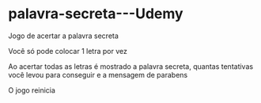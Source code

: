 # palavra-secreta---Udemy

Jogo de acertar a palavra secreta 

Você só pode colocar 1 letra por vez

Ao acertar todas as letras é mostrado a palavra secreta, quantas tentativas
você levou para conseguir e a mensagem de parabens

O jogo reinicia 
